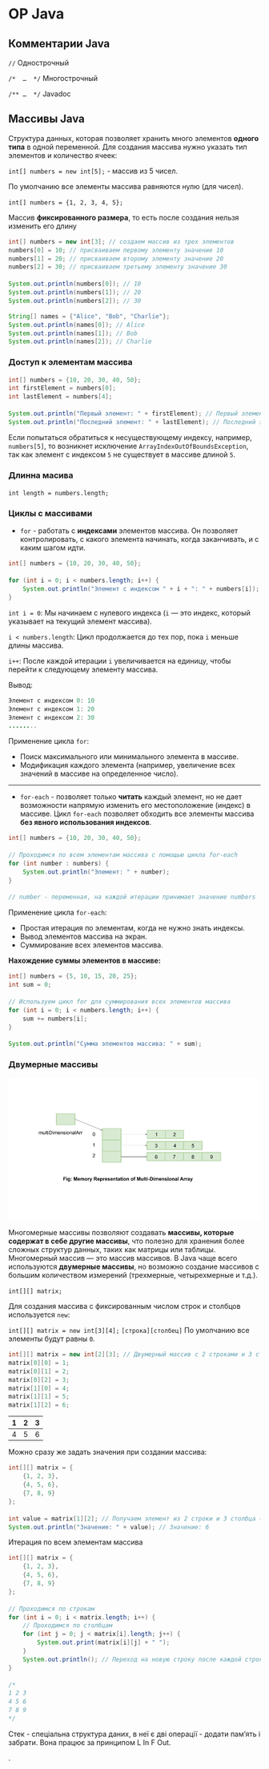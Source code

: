 # OP Java

## Комментарии Java

`//` Однострочный

`/*  …  */`  Многострочный

`/** …  */` Javadoc

## **Массивы Java**

Структура данных, которая позволяет хранить много элементов **одного типа** в одной переменной.  Для создания массива нужно указать тип элементов и количество ячеек:

`int[] numbers = new int[5];` - массив из 5 чисел. 

По умолчанию все элементы массива равняются нулю (для чисел).

`int[] numbers = {1, 2, 3, 4, 5};`

Массив **фиксированного размера**, то есть после создания нельзя изменить его длину

```java
int[] numbers = new int[3]; // создаем массив из трех элементов
numbers[0] = 10; // присваиваем первому элементу значение 10
numbers[1] = 20; // присваиваем второму элементу значение 20
numbers[2] = 30; // присваиваем третьему элементу значение 30

System.out.println(numbers[0]); // 10
System.out.println(numbers[1]); // 20
System.out.println(numbers[2]); // 30
```

```java
String[] names = {"Alice", "Bob", "Charlie"};
System.out.println(names[0]); // Alice
System.out.println(names[1]); // Bob
System.out.println(names[2]); // Charlie
```

### Доступ к элементам массива

```java
int[] numbers = {10, 20, 30, 40, 50};
int firstElement = numbers[0]; 
int lastElement = numbers[4];

System.out.println("Первый элемент: " + firstElement); // Первый элемент: 10
System.out.println("Последний элемент: " + lastElement); // Последний элемент: 50
```

Если попытаться обратиться к несуществующему индексу, например, `numbers[5]`, то возникнет исключение `ArrayIndexOutOfBoundsException`, так как элемент с индексом `5` не существует в массиве длиной `5`.

### Длинна масива

`int length = numbers.length;`

### Циклы с массивами

- `for`  - работать с **индексами** элементов массива. Он позволяет контролировать, с какого элемента начинать, когда заканчивать, и с каким шагом идти.

```java
int[] numbers = {10, 20, 30, 40, 50};

for (int i = 0; i < numbers.length; i++) {
    System.out.println("Элемент с индексом " + i + ": " + numbers[i]);
}
```

`int i = 0`: Мы начинаем с нулевого индекса (`i` — это индекс, который указывает на текущий элемент массива).

`i < numbers.length`: Цикл продолжается до тех пор, пока `i` меньше длины массива.

`i++`: После каждой итерации `i` увеличивается на единицу, чтобы перейти к следующему элементу массива.

Вывод:

```java
Элемент с индексом 0: 10
Элемент с индексом 1: 20
Элемент с индексом 2: 30
........
```

Применение цикла `for`:

- Поиск максимального или минимального элемента в массиве.
- Модификация каждого элемента (например, увеличение всех значений в массиве на определенное число).

---

- `for-each` - 
позволяет только **читать** каждый элемент, но не дает возможности напрямую изменить его местоположение (индекс) в массиве. Цикл `for-each` позволяет обходить все элементы массива **без явного использования индексов**.

```java
int[] numbers = {10, 20, 30, 40, 50};

// Проходимся по всем элементам массива с помощью цикла for-each
for (int number : numbers) {
    System.out.println("Элемент: " + number);
}

// number - переменная, на каждой итерации принимает значение numbers
```

Применение цикла `for-each`:

- Простая итерация по элементам, когда не нужно знать индексы.
- Вывод элементов массива на экран.
- Суммирование всех элементов массива.

**Нахождение суммы элементов в массиве:**

```java
int[] numbers = {5, 10, 15, 20, 25};
int sum = 0;

// Используем цикл for для суммирования всех элементов массива
for (int i = 0; i < numbers.length; i++) {
    sum += numbers[i];
}

System.out.println("Сумма элементов массива: " + sum);
```

### Двумерные массивы

![image.png](image.png)

Многомерные массивы позволяют создавать **массивы, которые содержат в себе другие массивы**, что полезно для хранения более сложных структур данных, таких как матрицы или таблицы. 
Многомерный массив — это массив массивов. В Java чаще всего используются **двумерные массивы**, но возможно создание массивов с большим количеством измерений (трехмерные, четырехмерные и т.д.).

`int[][] matrix;`

Для создания массива с фиксированным числом строк и столбцов используется `new`:

`int[][] matrix = new int[3][4];`     `[строка][столбец]`
По умолчанию все элементы будут равны `0`.

```java
int[][] matrix = new int[2][3]; // Двумерный массив с 2 строками и 3 столбцами
matrix[0][0] = 1;
matrix[0][1] = 2;
matrix[0][2] = 3;
matrix[1][0] = 4;
matrix[1][1] = 5;
matrix[1][2] = 6;
```

| 1 | 2 | 3 |
| --- | --- | --- |
| 4 | 5 | 6 |

Можно сразу же задать значения при создании массива:

```java
int[][] matrix = {
    {1, 2, 3},
    {4, 5, 6},
    {7, 8, 9}
};

int value = matrix[1][2]; // Получаем элемент из 2 строки и 3 столбца (6)
System.out.println("Значение: " + value); // Значение: 6
```

Итерация по всем элементам массива

```java
int[][] matrix = {
    {1, 2, 3},
    {4, 5, 6},
    {7, 8, 9}
};

// Проходимся по строкам
for (int i = 0; i < matrix.length; i++) {
    // Проходимся по столбцам
    for (int j = 0; j < matrix[i].length; j++) {
        System.out.print(matrix[i][j] + " ");
    }
    System.out.println(); // Переход на новую строку после каждой строки
}

/*
1 2 3
4 5 6
7 8 9
*/
```

Стек - спеціальна структура даних, в неї є дві операції - додати пам’ять і забрати. Вона працює за принципом L In F Out. 

.